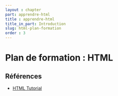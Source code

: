 ```yaml
---
layout : chapter
part: apprendre-html
title : apprendre-html
title_in_part: Introduction
slug: html-plan-formation
order : 3
---
```


# Plan de formation : HTML





## Références 

- [HTML Tutorial](https://www.w3schools.com/html/)

